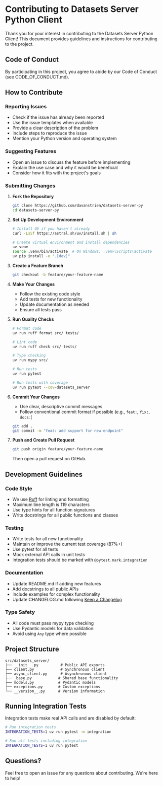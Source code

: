 # Contributing to Datasets Server Python Client

Thank you for your interest in contributing to the Datasets Server Python Client! This document provides guidelines and instructions for contributing to the project.

## Code of Conduct

By participating in this project, you agree to abide by our Code of Conduct (see CODE_OF_CONDUCT.md).

## How to Contribute

### Reporting Issues

- Check if the issue has already been reported
- Use the issue templates when available
- Provide a clear description of the problem
- Include steps to reproduce the issue
- Mention your Python version and operating system

### Suggesting Features

- Open an issue to discuss the feature before implementing
- Explain the use case and why it would be beneficial
- Consider how it fits with the project's goals

### Submitting Changes

1. **Fork the Repository**
   ```bash
   git clone https://github.com/davanstrien/datasets-server-py
   cd datasets-server-py
   ```

2. **Set Up Development Environment**
   ```bash
   # Install UV if you haven't already
   curl -LsSf https://astral.sh/uv/install.sh | sh
   
   # Create virtual environment and install dependencies
   uv venv
   source .venv/bin/activate  # On Windows: .venv\Scripts\activate
   uv pip install -e ".[dev]"
   ```

3. **Create a Feature Branch**
   ```bash
   git checkout -b feature/your-feature-name
   ```

4. **Make Your Changes**
   - Follow the existing code style
   - Add tests for new functionality
   - Update documentation as needed
   - Ensure all tests pass

5. **Run Quality Checks**
   ```bash
   # Format code
   uv run ruff format src/ tests/
   
   # Lint code
   uv run ruff check src/ tests/
   
   # Type checking
   uv run mypy src/
   
   # Run tests
   uv run pytest
   
   # Run tests with coverage
   uv run pytest --cov=datasets_server
   ```

6. **Commit Your Changes**
   - Use clear, descriptive commit messages
   - Follow conventional commit format if possible (e.g., `feat:`, `fix:`, `docs:`)
   
   ```bash
   git add .
   git commit -m "feat: add support for new endpoint"
   ```

7. **Push and Create Pull Request**
   ```bash
   git push origin feature/your-feature-name
   ```
   Then open a pull request on GitHub.

## Development Guidelines

### Code Style

- We use [Ruff](https://docs.astral.sh/ruff/) for linting and formatting
- Maximum line length is 119 characters
- Use type hints for all function signatures
- Write docstrings for all public functions and classes

### Testing

- Write tests for all new functionality
- Maintain or improve the current test coverage (87%+)
- Use pytest for all tests
- Mock external API calls in unit tests
- Integration tests should be marked with `@pytest.mark.integration`

### Documentation

- Update README.md if adding new features
- Add docstrings to all public APIs
- Include examples for complex functionality
- Update CHANGELOG.md following [Keep a Changelog](https://keepachangelog.com/)

### Type Safety

- All code must pass mypy type checking
- Use Pydantic models for data validation
- Avoid using `Any` type where possible

## Project Structure

```
src/datasets_server/
├── __init__.py          # Public API exports
├── client.py            # Synchronous client
├── async_client.py      # Asynchronous client
├── _base.py            # Shared base functionality
├── models.py           # Pydantic models
├── exceptions.py       # Custom exceptions
└── __version__.py      # Version information
```

## Running Integration Tests

Integration tests make real API calls and are disabled by default:

```bash
# Run integration tests
INTEGRATION_TESTS=1 uv run pytest -m integration

# Run all tests including integration
INTEGRATION_TESTS=1 uv run pytest
```

## Questions?

Feel free to open an issue for any questions about contributing. We're here to help!